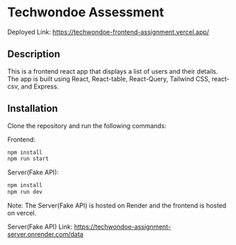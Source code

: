 # Techwondoe Assessment

Deployed Link: https://techwondoe-frontend-assignment.vercel.app/

## Description

This is a frontend react app that displays a list of users and their details. The app is built using React, React-table, React-Query, Tailwind CSS, react-csv, and Express.

## Installation

Clone the repository and run the following commands:

Frontend:
```bash
npm install
npm run start
```
Server(Fake API):
```bash
npm install
npm run dev
```

Note: The Server(Fake API) is hosted on Render and the frontend is hosted on vercel.

Server(Fake API) Link: https://techwondoe-assignment-server.onrender.com/data





